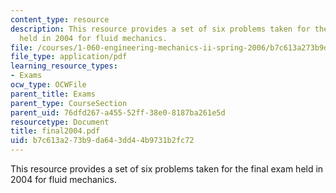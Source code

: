 ```yaml
---
content_type: resource
description: This resource provides a set of six problems taken for the final exam
  held in 2004 for fluid mechanics.
file: /courses/1-060-engineering-mechanics-ii-spring-2006/b7c613a273b9da643dd44b9731b2fc72_final2004.pdf
file_type: application/pdf
learning_resource_types:
- Exams
ocw_type: OCWFile
parent_title: Exams
parent_type: CourseSection
parent_uid: 76dfd267-a455-52ff-38e0-8187ba261e5d
resourcetype: Document
title: final2004.pdf
uid: b7c613a2-73b9-da64-3dd4-4b9731b2fc72
---
```

This resource provides a set of six problems taken for the final exam held in 2004 for fluid mechanics.

